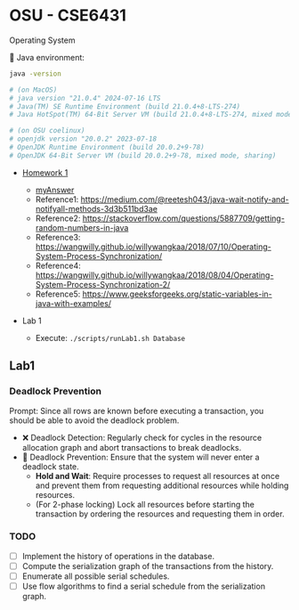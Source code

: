 # OSU - CSE6431

Operating System

📌 Java environment:
```bash
java -version

# (on MacOS)
# java version "21.0.4" 2024-07-16 LTS
# Java(TM) SE Runtime Environment (build 21.0.4+8-LTS-274)
# Java HotSpot(TM) 64-Bit Server VM (build 21.0.4+8-LTS-274, mixed mode, sharing)

# (on OSU coelinux)
# openjdk version "20.0.2" 2023-07-18
# OpenJDK Runtime Environment (build 20.0.2+9-78)
# OpenJDK 64-Bit Server VM (build 20.0.2+9-78, mixed mode, sharing)
```


- [Homework 1](./hw1/hw1.pdf)
    - [myAnswer](./hw1/myAnswer.md)
    - Reference1: https://medium.com/@reetesh043/java-wait-notify-and-notifyall-methods-3d3b511bd3ae
    - Reference2: https://stackoverflow.com/questions/5887709/getting-random-numbers-in-java
    - Reference3: https://wangwilly.github.io/willywangkaa/2018/07/10/Operating-System-Process-Synchronization/
    - Reference4: https://wangwilly.github.io/willywangkaa/2018/08/04/Operating-System-Process-Synchronization-2/
    - Reference5: https://www.geeksforgeeks.org/static-variables-in-java-with-examples/

- Lab 1
    - Execute: `./scripts/runLab1.sh Database`


## Lab1

### Deadlock Prevention

Prompt: Since all rows are known before executing a transaction, you should be able to avoid the deadlock problem.

- ❌ Deadlock Detection: Regularly check for cycles in the resource allocation graph and abort transactions to break deadlocks.
- 🚧 Deadlock Prevention: Ensure that the system will never enter a deadlock state.
    - **Hold and Wait**: Require processes to request all resources at once and prevent them from requesting additional resources while holding resources.
    - (For 2-phase locking) Lock all resources before starting the transaction by ordering the resources and requesting them in order.

### TODO

- [ ] Implement the history of operations in the database.
- [ ] Compute the serialization graph of the transactions from the history.
- [ ] Enumerate all possible serial schedules.
- [ ] Use flow algorithms to find a serial schedule from the serialization graph.
